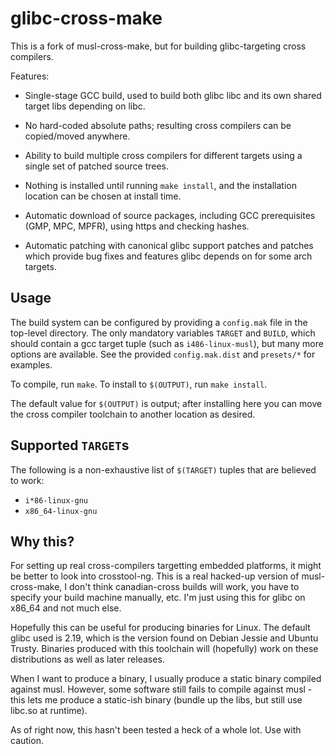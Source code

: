 glibc-cross-make
===============

This is a fork of musl-cross-make, but for building glibc-targeting
cross compilers.

Features:

- Single-stage GCC build, used to build both glibc libc and its own
  shared target libs depending on libc.

- No hard-coded absolute paths; resulting cross compilers can be
  copied/moved anywhere.

- Ability to build multiple cross compilers for different targets
  using a single set of patched source trees.

- Nothing is installed until running `make install`, and the
  installation location can be chosen at install time.

- Automatic download of source packages, including GCC prerequisites
  (GMP, MPC, MPFR), using https and checking hashes.

- Automatic patching with canonical glibc support patches and patches
  which provide bug fixes and features glibc depends on for some arch
  targets.


Usage
-----

The build system can be configured by providing a `config.mak` file in
the top-level directory. The only mandatory variables  `TARGET` and `BUILD`, which
should contain a gcc target tuple (such as `i486-linux-musl`), but many
more options are available. See the provided `config.mak.dist` and
`presets/*` for examples.

To compile, run `make`. To install to `$(OUTPUT)`, run `make install`.

The default value for `$(OUTPUT)` is output; after installing here you
can move the cross compiler toolchain to another location as desired.



Supported `TARGET`s
-------------------

The following is a non-exhaustive list of `$(TARGET)` tuples that are
believed to work:

- `i*86-linux-gnu`
- `x86_64-linux-gnu`


Why this?
---------

For setting up real cross-compilers targetting embedded platforms,
it might be better to look
into crosstool-ng. This is a real hacked-up version of musl-cross-make,
I don't think canadian-cross builds will work, you have to specify
your build machine manually, etc. I'm just using this for glibc on
x86_64 and not much else.

Hopefully this can be useful for producing binaries for Linux. The
default glibc used is 2.19, which is the version found on Debian Jessie
and Ubuntu Trusty. Binaries produced with this toolchain will (hopefully)
work on these distributions as well as later releases.

When I want to produce a binary, I usually produce a static binary
compiled against musl. However, some software still fails to compile
against musl - this lets me produce a static-ish binary (bundle up
the libs, but still use libc.so at runtime).

As of right now, this hasn't been tested a heck of a whole lot. Use
with caution.


